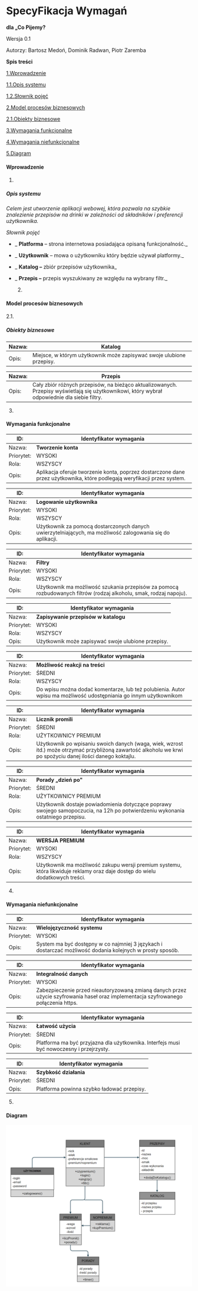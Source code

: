 # **SpecyFikacja Wymagań**

**dla „Co Pijemy?**

Wersja 0.1

Autorzy: Bartosz Medoń, Dominik Radwan, Piotr Zaremba

**Spis treści**

[1.Wprowadzenie ](#_Toc9557035)

[1.1.Opis systemu ](#_Toc9557036)

[1.2.Słownik pojęć ](#_Toc9557037)

[2.Model procesów biznesowych ](#_Toc9557038)

[2.1.Obiekty biznesowe ](#_Toc9557039)

[3.Wymagania funkcjonalne ](#_Toc9557041)

[4.Wymagania niefunkcjonalne ](#_Toc9557042)

[5.Diagram](#_Toc9557042)

#### Wprowadzenie

  1.
##### Opis systemu

_Celem jest utworzenie aplikacji webowej, która pozwala na szybkie znalezienie przepisów na drinki w zależności od składników i preferencji użytkownika._

_Słownik pojęć_

- _ **Platforma** – strona internetowa posiadająca opisaną funkcjonalność._
- _ **Użytkownik** – mowa o użytkowniku który będzie używał platformy._
- _ **Katalog –** zbiór przepisów użytkownika_
- _ **Przepis –** przepis wyszukiwany ze względu na wybrany filtr._

  2.
#### Model procesów biznesowych

  2.1.
##### Obiekty biznesowe

| Nazwa: | **Katalog** |
| --- | --- |
| Opis: | Miejsce, w którym użytkownik może zapisywać swoje ulubione przepisy. |

| Nazwa: | **Przepis** |
| --- | --- |
| Opis: | Cały zbiór różnych przepisów, na bieżąco aktualizowanych. Przepisy wyświetlają się użytkownikowi, który wybrał odpowiednie dla siebie filtry. |

  3.
#### Wymagania funkcjonalne

| ID: | **Identyfikator wymagania** |
| --- | --- |
| Nazwa: | **Tworzenie konta** |
| Priorytet: | WYSOKI |
| Rola: | WSZYSCY |
| Opis: | Aplikacja oferuje tworzenie konta, poprzez dostarczone dane przez użytkownika, które podlegają weryfikacji przez system. |

| ID: | **Identyfikator wymagania** |
| --- | --- |
| Nazwa: | **Logowanie użytkownika** |
| Priorytet: | WYSOKI |
| Rola: | WSZYSCY |
| Opis: | Użytkownik za pomocą dostarczonych danych uwierzytelniających, ma możliwość zalogowania się do aplikacji. |

| ID: | **Identyfikator wymagania** |
| --- | --- |
| Nazwa: | **Filtry** |
| Priorytet: | WYSOKI |
| Rola: | WSZYSCY |
| Opis: | Użytkownik ma możliwość szukania przepisów za pomocą rozbudowanych filtrów (rodzaj alkoholu, smak, rodzaj napoju). |

| ID: | **Identyfikator wymagania** |
| --- | --- |
| Nazwa: | **Zapisywanie przepisów w katalogu** |
| Priorytet: | WYSOKI |
| Rola: | WSZYSCY |
| Opis: | Użytkownik może zapisywać swoje ulubione przepisy. |

| ID: | **Identyfikator wymagania** |
| --- | --- |
| Nazwa: | **Możliwość reakcji na treści** |
| Priorytet: | ŚREDNI |
| Rola: | WSZYSCY |
| Opis: | Do wpisu można dodać komentarze, lub też polubienia. Autor wpisu ma możliwość udostępniania go innym użytkownikom |

| ID: | **Identyfikator wymagania** |
| --- | --- |
| Nazwa: | **Licznik promili** |
| Priorytet: | ŚREDNI |
| Rola: | UŻYTKOWNICY PREMIUM |
| Opis: | Użytkownik po wpisaniu swoich danych (waga, wiek, wzrost itd.) może otrzymać przybliżoną zawartość alkoholu we krwi po spożyciu danej ilości danego koktajlu. |

| ID: | **Identyfikator wymagania** |
| --- | --- |
| Nazwa: | **Porady „dzień po&quot;** |
| Priorytet: | ŚREDNI |
| Rola: | UŻYTKOWNICY PREMIUM |
| Opis: | Użytkownik dostaje powiadomienia dotyczące poprawy swojego samopoczucia, na 12h po potwierdzeniu wykonania ostatniego przepisu. |

| ID: | **Identyfikator wymagania** |
| --- | --- |
| Nazwa: | **WERSJA PREMIUM** |
| Priorytet: | WYSOKI |
| Rola: | WSZYSCY |
| Opis: | Użytkownik ma możliwość zakupu wersji premium systemu, która likwiduje reklamy oraz daje dostęp do wielu dodatkowych treści. |

4.
#### Wymagania niefunkcjonalne

| ID: |**Identyfikator wymagania** |
| --- | --- |
| Nazwa: | **Wielojęzyczność systemu** |
| Priorytet: | WYSOKI |
| Opis: | System ma być dostępny w co najmniej 3 językach i dostarczać możliwość dodania kolejnych w prosty sposób. |

| ID: |**Identyfikator wymagania** |
| --- | --- |
| Nazwa: | **Integralność danych** |
| Priorytet: | WYSOKI |
| Opis: | Zabezpieczenie przed nieautoryzowaną zmianą danych przez użycie szyfrowania haseł oraz implementacja szyfrowanego połączenia https. |

| ID: |**Identyfikator wymagania** |
| --- | --- |
| Nazwa: | **Łatwość użycia** |
| Priorytet: | ŚREDNI |
| Opis: | Platforma ma być przyjazna dla użytkownika. Interfejs musi być nowoczesny i przejrzysty. |

| ID: |**Identyfikator wymagania** |
| --- | --- |
| Nazwa: | **Szybkość działania** |
| Priorytet: | ŚREDNI |
| Opis: | Platforma powinna szybko ładować przepisy. |

5.
#### Diagram

![alt text](https://github.com/medi98r/CoPijemy/blob/main/diagram_v.0.1.PNG "Diagram")

